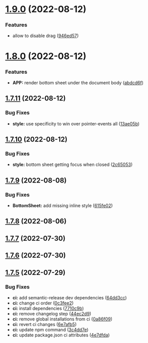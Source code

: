 # [1.9.0](https://github.com/azabraao/react-draggable-bottom-sheet/compare/v1.8.0...v1.9.0) (2022-08-12)


### Features

* allow to disable drag ([946ed57](https://github.com/azabraao/react-draggable-bottom-sheet/commit/946ed5725672e59fbe5272eb34e85360f7a3a5de))

# [1.8.0](https://github.com/azabraao/react-draggable-bottom-sheet/compare/v1.7.11...v1.8.0) (2022-08-12)


### Features

* **APP:** render bottom sheet under the document body ([abdcd6f](https://github.com/azabraao/react-draggable-bottom-sheet/commit/abdcd6f44abc3be6c92d08f63f90df3c6f0a4ae3))

## [1.7.11](https://github.com/azabraao/react-draggable-bottom-sheet/compare/v1.7.10...v1.7.11) (2022-08-12)


### Bug Fixes

* **style:** use specificity to win over pointer-events all ([13ae05b](https://github.com/azabraao/react-draggable-bottom-sheet/commit/13ae05b67519ee5941446f237f06e4b825bf2609))

## [1.7.10](https://github.com/azabraao/react-draggable-bottom-sheet/compare/v1.7.9...v1.7.10) (2022-08-12)


### Bug Fixes

* **style:** bottom sheet getting focus when closed ([2c65053](https://github.com/azabraao/react-draggable-bottom-sheet/commit/2c65053b97c12f833a852389430830d0b81ade86))

## [1.7.9](https://github.com/azabraao/react-draggable-bottom-sheet/compare/v1.7.8...v1.7.9) (2022-08-08)


### Bug Fixes

* **BottomSheet:** add missing inline style ([615fe02](https://github.com/azabraao/react-draggable-bottom-sheet/commit/615fe027719194b1ab6e32a4e199bb0af12fd6dc))

## [1.7.8](https://github.com/azabraao/react-draggable-bottom-sheet/compare/v1.7.7...v1.7.8) (2022-08-06)

## [1.7.7](https://github.com/azabraao/react-draggable-bottom-sheet/compare/v1.7.6...v1.7.7) (2022-07-30)

## [1.7.6](https://github.com/azabraao/react-draggable-bottom-sheet/compare/v1.7.5...v1.7.6) (2022-07-30)

## [1.7.5](https://github.com/azabraao/react-draggable-bottom-sheet/compare/v1.7.4...v1.7.5) (2022-07-29)


### Bug Fixes

* **ci:** add semantic-release dev dependencies ([64dd3cc](https://github.com/azabraao/react-draggable-bottom-sheet/commit/64dd3ccba208890438ee1058f58d4943ac78111d))
* **ci:** change ci order ([0c3fee2](https://github.com/azabraao/react-draggable-bottom-sheet/commit/0c3fee20dc20cd1c408ac4370c488a5c41f1d1ba))
* **ci:** install dependencies ([7710c9b](https://github.com/azabraao/react-draggable-bottom-sheet/commit/7710c9b80d0f89986d145996dd873c0159e34db8))
* **ci:** remove changelog step ([44ec2d9](https://github.com/azabraao/react-draggable-bottom-sheet/commit/44ec2d9f7adeedfa3d5e6615d4425a9dbcf32998))
* **ci:** remove global installations from ci ([0a86f09](https://github.com/azabraao/react-draggable-bottom-sheet/commit/0a86f09e73e23409c5cfa139b67d09cb5e6ad09c))
* **ci:** revert ci changes ([6e7afb5](https://github.com/azabraao/react-draggable-bottom-sheet/commit/6e7afb5390776734e36b5873460ce8b5f0ec28e0))
* **ci:** update npm command ([3c4dd7e](https://github.com/azabraao/react-draggable-bottom-sheet/commit/3c4dd7ee74ed6f8c1b8e9802cb009199e5c5585c))
* **ci:** update package.json ci attributes ([4e7dfda](https://github.com/azabraao/react-draggable-bottom-sheet/commit/4e7dfda520f79e7adc08249ee3fd7775656ca5f5))
